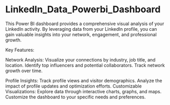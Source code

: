 # LinkedIn_Data_Powerbi_Dashboard
This Power BI dashboard provides a comprehensive visual analysis of your LinkedIn activity. By leveraging data from your LinkedIn profile, you can gain valuable insights into your network, engagement, and professional growth.

Key Features:

Network Analysis:
Visualize your connections by industry, job title, and location.
Identify top influencers and potential collaborators.
Track network growth over time.

Profile Insights:
Track profile views and visitor demographics.
Analyze the impact of profile updates and optimization efforts.
Customizable Visualizations:
Explore data through interactive charts, graphs, and maps.
Customize the dashboard to your specific needs and preferences.

